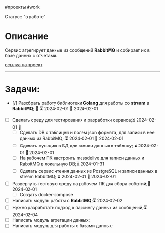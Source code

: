 #проекты
#work

Статус:: "в работе"
# Описание
Сервис агрегирует данные из сообщений __RabbitMQ__ и собирает их в базе данных с отчетами.

[ссылка на проект](https://github.com/SouthUral/agg-data-per-shift)

___

# Задачи:
- [/] Разобрать работу библиотеки __Golang__  для работы со __stream__ в __RabbitMQ__; 🔼 ⏳ 2024-02-01 📅 2024-02-01
- [ ] Сделать среду для тестирования и разработки сервиса;⏳ 2024-02-01 🔼 
	- [ ] Сделать DB с таблицей и полем json  формата, для записи в нее данных из RabbitMQ; ⏳ 2024-02-01 📅 2024-02-01
	- [ ] Сделать функцию в БД для записи данных в таблицу; ⏳ 2024-02-01 📅 2024-02-01
	- [ ] На рабочем ПК настроить messdelive для записи данных и RabbitMQ в локальную DB;⏳ 2024-01-31
	- [ ] Сделать сервис чтения данных из PostgreSQL и записи данных в stream RabbitMQ; ⏳ 2024-02-01 📅 2024-02-01
- [ ] Развернуть тестовую среду на рабочем ПК для сбора событий;📅 2024-02-01 
	- [ ] Создать  docker-compose
- [ ] Написать модуль работы с __RabbitMQ__;⏳ 2024-02-02 
- [ ] Нужно разработать подход к парсингу данных из сообщений;⏳ 2024-02-04 
- [ ] Написать модуль агрегации данных;
- [ ] Написать модуль для работы с базами данных;